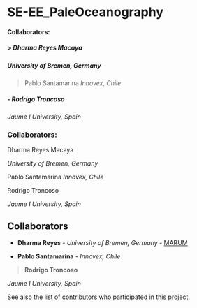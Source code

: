 # SE-EE_PaleOceanography

#### Collaborators:
##### > Dharma Reyes Macaya
##### *University of Bremen, Germany*

> Pablo Santamarina
>*Innovex, Chile*



##### - Rodrigo Troncoso
*Jaume I University, Spain*







### Collaborators:

Dharma Reyes Macaya

*University of Bremen, Germany*

Pablo Santamarina
*Innovex, Chile*



Rodrigo Troncoso

*Jaume I University, Spain*




## Collaborators

* **Dharma Reyes** - *University of Bremen, Germany* - [MARUM](https://www.marum.de/Dharma-Andrea-Reyes-Macaya.html)

* **Pablo Santamarina** - *Innovex, Chile*

> **Rodrigo Troncoso**

*Jaume I University, Spain*


See also the list of [contributors](https://github.com/your/project/contributors) who participated in this project.
